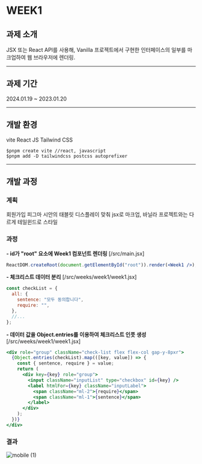 # WEEK1

## 과제 소개

JSX 또는 React API를 사용해, Vanilla 프로젝트에서 구현한
인터페이스의 일부를 마크업하여 웹 브라우저에 렌더링.

<hr>

## 과제 기간

2024.01.19 ~ 2023.01.20

<hr>

## 개발 환경

vite
React JS
Tailwind CSS

```node
$pnpm create vite //react, javascript
$pnpm add -D tailwindcss postcss autoprefixer
```

<hr>

## 개발 과정

### 계획

회원가입 피그마 시안의 태블릿 디스플레이 맞춰 jsx로 마크업, 바닐라 프로젝트와는 다르게 테일윈드로 스타일

### 과정

**- id가 "root" 요소에 Week1 컴포넌트 렌더링**
[/src/main.jsx]

```jsx
ReactDOM.createRoot(document.getElementById("root")).render(<Week1 />);
```

**- 체크리스트 데이터 분리**
[/src/weeks/week1/week1.jsx]

```jsx
const checkList = {
  all: {
    sentence: "모두 동의합니다",
    require: "",
  },
  //...
};
```

**- 데이터 값을 Object.entries를 이용하여 체크리스트 인풋 생성**
[/src/weeks/week1/week1.jsx]

```jsx
<div role="group" className="check-list flex flex-col gap-y-8pxr">
  {Object.entries(checkList).map(([key, value]) => {
    const { sentence, require } = value;
    return (
      <div key={key} role="group">
        <input className="inputList" type="checkbox" id={key} />
        <label htmlFor={key} className="inputLabel">
          <span className="ml-2">{require}</span>
          <span className="ml-1">{sentence}</span>
        </label>
      </div>
    );
  })}
</div>
```

### 결과

![mobile (1)](https://github.com/lin0211/js-homework/assets/139965934/5a2eb0c2-58e8-42e5-bc56-a3cf3f76667a)
